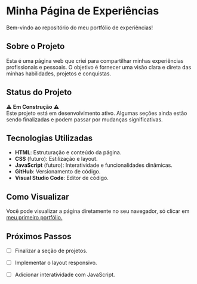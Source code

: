 # Minha Página de Experiências

Bem-vindo ao repositório do meu portfólio de experiências!

## Sobre o Projeto

Esta é uma página web que criei para compartilhar minhas experiências profissionais e pessoais. O objetivo é fornecer uma visão clara e direta das minhas habilidades, projetos e conquistas.

## Status do Projeto

⚠️ **Em Construção** ⚠️  
Este projeto está em desenvolvimento ativo. Algumas seções ainda estão sendo finalizadas e podem passar por mudanças significativas.

## Tecnologias Utilizadas

- **HTML**: Estruturação e conteúdo da página.
- **CSS** (futuro): Estilização e layout.
- **JavaScript** (futuro): Interatividade e funcionalidades dinâmicas.
- **GitHub**: Versionamento de código.
- **Visual Studio Code**: Editor de código.

## Como Visualizar

Você pode visualizar a página diretamente no seu navegador, só clicar em <a href="https://nasc-thalita-gui.github.io/projeto-inicial/">meu primeiro portfólio.</a>
## Próximos Passos

- [ ] Finalizar a seção de projetos.
- [ ] Implementar o layout responsivo.
- [ ] Adicionar interatividade com JavaScript.

